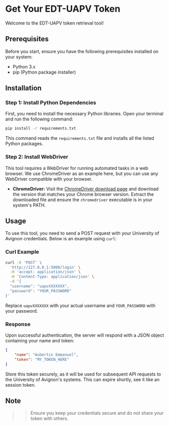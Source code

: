 
# Get Your EDT-UAPV Token

Welcome to the EDT-UAPV token retrieval tool! 
## Prerequisites

Before you start, ensure you have the following prerequisites installed on your system:

- Python 3.x
- pip (Python package installer)

## Installation

### Step 1: Install Python Dependencies

First, you need to install the necessary Python libraries. Open your terminal and run the following command:

```bash
pip install -r requirements.txt
```

This command reads the `requirements.txt` file and installs all the listed Python packages.

### Step 2: Install WebDriver

This tool requires a WebDriver for running automated tasks in a web browser. We use ChromeDriver as an example here, but you can use any WebDriver compatible with your browser.

- **ChromeDriver:** Visit the [ChromeDriver download page](https://sites.google.com/a/chromium.org/chromedriver/) and download the version that matches your Chrome browser version. Extract the downloaded file and ensure the `chromedriver` executable is in your system's PATH.

## Usage

To use this tool, you need to send a POST request with your University of Avignon credentials. Below is an example using `curl`:

### Curl Example

```bash
curl -X 'POST' \
  'http://127.0.0.1:5000/login' \
  -H 'accept: application/json' \
  -H 'Content-Type: application/json' \
  -d '{
  "username": "uapvXXXXXXX",
  "password": "YOUR_PASSWORD"
}'
```

Replace `uapvXXXXXXX` with your actual username and `YOUR_PASSWORD` with your password.

### Response

Upon successful authentication, the server will respond with a JSON object containing your name and token:

```json
{
    "name": "Aubertin Emmanuel",
    "token": "MY_TOKEN_HERE"
}
```

Store this token securely, as it will be used for subsequent API requests to the University of Avignon's systems.
This can expire shortly, see it like an session token.

## Note

>> Ensure you keep your credentials secure and do not share your token with others.

